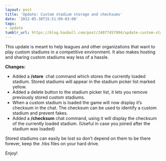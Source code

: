 ```yaml
---
layout: post
title: 'Update: Custom stadium storage and checksums'
date: '2012-05-30T15:51:09-03:00'
tags:
- update
tumblr_url: https://blog.haxball.com/post/24077457994/update-custom-stadium-storage-and-checksums
---
```

This update is meant to help leagues and other organizations that want to play custom stadiums in a competitive environment. It also makes hosting and sharing custom stadiums way less of a hassle.

**Changes:**

- Added a **/store&nbsp;** chat command which stores the currently loaded stadium. Stored stadiums will appear in the stadium picker list marked yellow.
- Added a delete button to the stadium picker list, it lets you remove previously stored custom stadiums.
- When a custom stadium is loaded the game will now display it’s checksum in the chat. The checksum can be used to identify a custom stadium and prevent fakes.
- Added a **/checksum** chat command, using it will display the checksum of the currently loaded stadium. (Useful in case you joined after the stadium was loaded)

Stored stadiums can easily be lost so don’t depend on them to be there forever, keep the .hbs files on your hard drive.

Enjoy!

